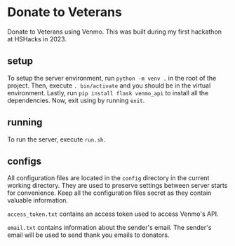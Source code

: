# Donate to Veterans
Donate to Veterans using Venmo. This was built during my first hackathon at HSHacks in 2023.

## setup
To setup the server environment, run ```python -m venv .``` in the root of the project. Then, execute ```. bin/activate``` and you should be in the virtual environment. Lastly, run ```pip install flask venmo_api``` to install all the dependencies. Now, exit using by running ```exit```.

## running
To run the server, execute ```run.sh```.

## configs
All configuration files are located in the ```config``` directory in the current working directory. They are used to preserve settings between server starts for convenience. Keep all the configuration files secret as they contain valuable information.

```access_token.txt``` contains an access token used to access Venmo's API. 

```email.txt``` contains information about the sender's email. The sender's email will be used to send thank you emails to donators.
